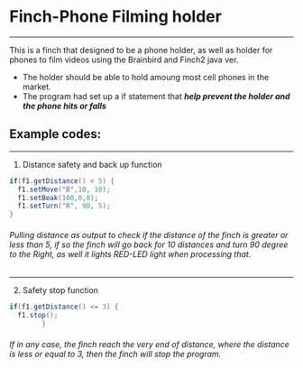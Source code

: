 # Finch-Phone Filming holder 
---
This is a finch that designed to be a phone holder, as well as holder for phones to film videos using the Brainbird and Finch2 java ver.
- The holder should be able to hold amoung most cell phones in the market.
- The program had set up a if statement that ***help prevent the holder and the phone hits or falls***
## Example codes:
___
1. Distance safety and back up function
```java
if(f1.getDistance() < 5) {
  f1.setMove("B",10, 10);
  f1.setBeak(100,0,0);
  f1.setTurn("R", 90, 5);
}
  ```
###### Pulling distance as output to check if the distance of the finch is greater or less than 5, if so the finch will go back for 10 distances and turn 90 degree to the Right, as well it lights RED-LED light when processing that.
---
2. Safety stop function
```java
if(f1.getDistance() <= 3) {
  f1.stop();
		}
```
###### If in any case, the finch reach the very end of distance, where the distance is less or equal to 3, then the finch will stop the program.
